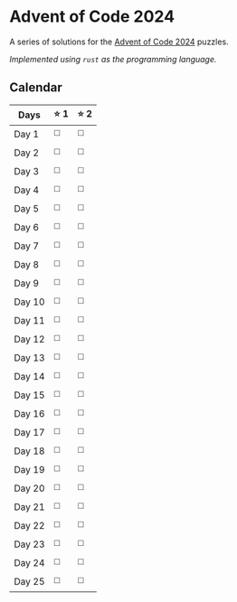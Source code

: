 # Advent of Code 2024
A series of solutions for the [Advent of Code 2024](https://adventofcode.com/) puzzles.

_Implemented using `rust` as the programming language._

## Calendar
| Days | :star: 1 | :star: 2 |
|------|----------|----------|
|Day  1|◻️        |◻️       |
|Day  2|◻️        |◻️       |
|Day  3|◻️        |◻️       |
|Day  4|◻️        |◻️       |
|Day  5|◻️        |◻️       |
|Day  6|◻️        |◻️       |
|Day  7|◻️        |◻️       |
|Day  8|◻️        |◻️       |
|Day  9|◻️        |◻️       |
|Day 10|◻️        |◻️       |
|Day 11|◻️        |◻️       |
|Day 12|◻️        |◻️       |
|Day 13|◻️        |◻️       |
|Day 14|◻️        |◻️       |
|Day 15|◻️        |◻️       |
|Day 16|◻️        |◻️       |
|Day 17|◻️        |◻️       |
|Day 18|◻️        |◻️       |
|Day 19|◻️        |◻️       |
|Day 20|◻️        |◻️       |
|Day 21|◻️        |◻️       |
|Day 22|◻️        |◻️       |
|Day 23|◻️        |◻️       |
|Day 24|◻️        |◻️       |
|Day 25|◻️        |◻️       |
